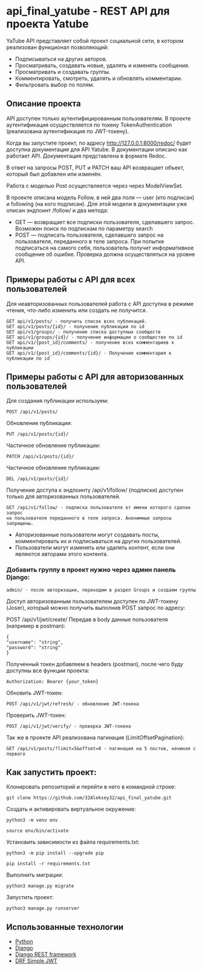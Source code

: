 # api_final_yatube - REST API для проекта Yatube

YaTube API представляет собой проект социальной сети, в котором реализован функционал позволяющий:
* Подписываться на других авторов.
* Просматривать, создавать новые, удалять и изменять сообщения.
* Просматривать и создавать группы.
* Комментировать, смотреть, удалять и обновлять комментарии.
* Фильтровать выбор по полям.

## Описание проекта
API доступен только аутентифицированным пользователям. В проекте аутентификация осуществляется по токену TokenAuthentication (реализована аутентификация по JWT-токену).

Когда вы запустите проект, по адресу http://127.0.0.1:8000/redoc/ будет доступна документация для API Yatube. В документации описано как работает API. Документация представлена в формате Redoc.

В ответ на запросы POST, PUT и PATCH ваш API возвращает объект, который был добавлен или изменён.

Работа с моделью Post осуществляется через через ModelViewSet.

В проекте описана модель Follow, в ней два поля — user (кто подписан) и following (на кого подписан). Для этой модели в документации уже описан эндпоинт /follow/ и два метода:

* GET — возвращает все подписки пользователя, сделавшего запрос. Возможен поиск по подпискам по параметру search
* POST — подписать пользователя, сделавшего запрос на пользователя, переданного в теле запроса. При попытке подписаться на самого себя, пользователь получит информативное сообщение об ошибке. Проверка должна осуществляться на уровне API.

## Примеры работы с API для всех пользователей

Для неавторизованных пользователей работа с API доступна в режиме чтения, что-либо изменить или создать не получится.

```
GET api/v1/posts/ - получить список всех публикаций.
GET api/v1/posts/{id}/ - получение публикации по id
GET api/v1/groups/ - получение списка доступных сообществ
GET api/v1/groups/{id}/ - получение информации о сообществе по id
GET api/v1/{post_id}/comments/ - получение всех комментариев к публикации
GET api/v1/{post_id}/comments/{id}/ - Получение комментария к публикации по id
```
## Примеры работы с API для авторизованных пользователей

Для создания публикации используем:
```
POST /api/v1/posts/
```

Обновление публикации:
```
PUT /api/v1/posts/{id}/
```

Частичное обновление публикации:
```
PATCH /api/v1/posts/{id}/
```

Частичное обновление публикации:
```
DEL /api/v1/posts/{id}/
```

Получение доступа к эндпоинту /api/v1/follow/ (подписки) доступен только для авторизованных пользователей.
```
GET /api/v1/follow/ - подписка пользователя от имени которого сделан запрос
на пользователя переданного в теле запроса. Анонимные запросы запрещены.
```

* Авторизованные пользователи могут создавать посты, комментировать их и подписываться на других пользователей.
* Пользователи могут изменять или удалять контент, если они являются авторами этого контента.

### Добавить группу в проект нужно через админ панель Django:
```
admin/ - после авторизации, переходим в раздел Groups и создаем группы
```
Доступ авторизованным пользователем доступен по JWT-токену (Joser), который можно получить выполнив POST запрос по адресу:

POST /api/v1/jwt/create/
Передав в body данные пользователя (например в postman):
```
{
"username": "string",
"password": "string"
}
```
Полученный токен добавляем в headers (postman), после чего буду доступны все функции проекта:
```
Authorization: Bearer {your_token}
```
Обновить JWT-токен:
```
POST /api/v1/jwt/refresh/ - обновление JWT-токена
```
Проверить JWT-токен:
```
POST /api/v1/jwt/verify/ - проверка JWT-токена
```
Так же в проекте API реализована пагинация (LimitOffsetPagination):
```
GET /api/v1/posts/?limit=5&offset=0 - пагинация на 5 постов, начиная с первого
```
## Как запустить проект:

Клонировать репозиторий и перейти в него в командной строке:
```
git clone https://github.com/32Aleksey32/api_final_yatube.git
```

Cоздать и активировать виртуальное окружение:
```
python3 -m venv env
```
```
source env/bin/activate
```

Установить зависимости из файла requirements.txt:
```
python3 -m pip install --upgrade pip
```
```
pip install -r requirements.txt
```
Выполнить миграции:
```
python3 manage.py migrate
```
Запустить проект:
```
python3 manage.py runserver
```


## Использованные технологии
* [Python](https://www.python.org/)
* [Django](https://www.djangoproject.com/)
* [Django REST framework](https://www.django-rest-framework.org/)
* [DRF Simple JWT](https://django-rest-framework-simplejwt.readthedocs.io/en/latest/)
